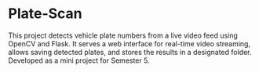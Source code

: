 # Plate-Scan
This project detects vehicle plate numbers from a live video feed using OpenCV and Flask. It serves a web interface for real-time video streaming, allows saving detected plates, and stores the results in a designated folder. Developed as a mini project for Semester 5.
